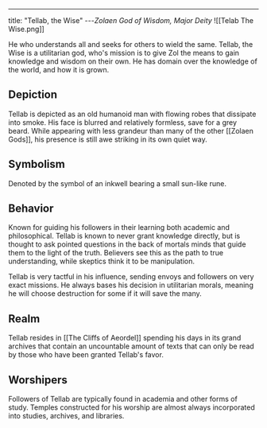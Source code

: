 ---
title: "Tellab, the Wise"
---*Zolaen God of Wisdom, Major Deity*
![[Telab The Wise.png]]

He who understands all and seeks for others to wield the same. Tellab, the Wise is a utilitarian god, who's mission is to give Zol the means to gain knowledge and wisdom on their own. He has domain over the knowledge of the world, and how it is grown.

## Depiction
Tellab is depicted as an old humanoid man with flowing robes that dissipate into smoke. His face is blurred and relatively formless, save for a grey beard. While appearing with less grandeur than many of the other [[Zolaen Gods]],  his presence is still awe striking in its own quiet way.

## Symbolism
Denoted by the symbol of an inkwell bearing a small sun-like rune.

## Behavior
Known for guiding his followers in their learning both academic and philosophical. Tellab is known to never grant knowledge directly, but is thought to ask pointed questions in the back of mortals minds that guide them to the light of the truth. Believers see this as the path to true understanding, while skeptics think it to be manipulation.

Tellab is very tactful in his influence, sending envoys and followers on very exact missions. He always bases his decision in utilitarian morals, meaning he will choose destruction for some if it will save the many.

## Realm
Tellab resides in [[The Cliffs of Aeordel]] spending his days in its grand archives that contain an uncountable amount of texts that can only be read by those who have been granted Tellab's favor.

## Worshipers
Followers of Tellab are typically found in academia and other forms of study. Temples constructed for his worship are almost always incorporated into studies, archives, and libraries.